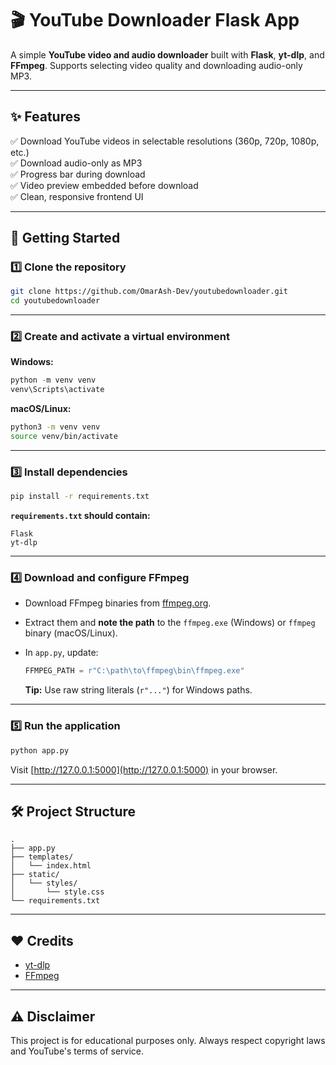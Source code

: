 # 🎬 YouTube Downloader Flask App

A simple **YouTube video and audio downloader** built with **Flask**, **yt-dlp**, and **FFmpeg**.
Supports selecting video quality and downloading audio-only MP3.

---

## ✨ Features

✅ Download YouTube videos in selectable resolutions (360p, 720p, 1080p, etc.)
<br>
✅ Download audio-only as MP3
<br>
✅ Progress bar during download
<br>
✅ Video preview embedded before download
<br>
✅ Clean, responsive frontend UI

---

## 🚀 Getting Started

### 1️⃣ Clone the repository

```bash
git clone https://github.com/OmarAsh-Dev/youtubedownloader.git
cd youtubedownloader
```

---

### 2️⃣ Create and activate a virtual environment

**Windows:**

```powershell
python -m venv venv
venv\Scripts\activate
```

**macOS/Linux:**

```bash
python3 -m venv venv
source venv/bin/activate
```

---

### 3️⃣ Install dependencies

```bash
pip install -r requirements.txt
```

**`requirements.txt` should contain:**

```
Flask
yt-dlp
```

---

### 4️⃣ Download and configure FFmpeg

* Download FFmpeg binaries from [ffmpeg.org](https://ffmpeg.org/download.html).
* Extract them and **note the path** to the `ffmpeg.exe` (Windows) or `ffmpeg` binary (macOS/Linux).
* In `app.py`, update:

  ```python
  FFMPEG_PATH = r"C:\path\to\ffmpeg\bin\ffmpeg.exe"
  ```

  **Tip:** Use raw string literals (`r"..."`) for Windows paths.

---

### 5️⃣ Run the application

```bash
python app.py
```

Visit [http://127.0.0.1:5000](http://127.0.0.1:5000) in your browser.

---

## 🛠️ Project Structure

```
.
├── app.py
├── templates/
│   └── index.html
├── static/
│   └── styles/
│       └── style.css
└── requirements.txt
```

---

## ❤️ Credits

* [yt-dlp](https://github.com/yt-dlp/yt-dlp)
* [FFmpeg](https://ffmpeg.org/)

---

## ⚠️ Disclaimer

This project is for educational purposes only.
Always respect copyright laws and YouTube's terms of service.
